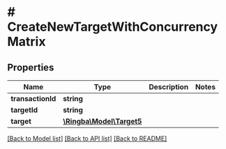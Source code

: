 # # CreateNewTargetWithConcurrencyMatrix

## Properties

Name | Type | Description | Notes
------------ | ------------- | ------------- | -------------
**transactionId** | **string** |  |
**targetId** | **string** |  |
**target** | [**\Ringba\Model\Target5**](Target5.md) |  |

[[Back to Model list]](../../README.md#models) [[Back to API list]](../../README.md#endpoints) [[Back to README]](../../README.md)
